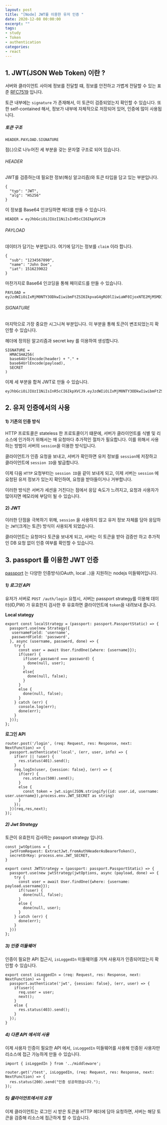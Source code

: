 ```yaml
---
layout: post
title: "[Node] JWT를 이용한 유저 인증 "
date: 2020-12-08 00:00:00
excerpt: ""
tags:
- study
- Token
- authentication
categories:
- react
---
```


## 1. JWT(JSON Web Token) 이란 ?

서버와 클라이언트 사이에 정보를 전달할 떄, 정보를 안전하고 가볍게 전달할 수 있는 표준 [RFC7519](https://tools.ietf.org/html/rfc7519) 입니다.

토큰 내부에는 `signature` 가 존재해서, 이 토큰이 검증되었는지 확인할 수 있습니다. 또한 self-contained 해서, 정보가 내부에 자체적으로 저장되어 있어, 인증에 많이 사용됩니다.

##### 토큰 구조

```
HEADER.PAYLOAD.SIGNATURE
```
점(.)으로 나누어진 세 부분을 갖는 문자열 구조로 되어 있습니다.

###### HEADER
JWT를 검증하는데 필요한 정보(해싱 알고리즘)와 토큰 타입을 담고 있는 부분입니다.

```
{
  "typ": "JWT",
  "alg": "HS256"
}
```
이 정보를 Base64 인코딩하면 헤더를 만들 수 있습니다.
```
HEADER = eyJhbGciOiJIUzI1NiIsInR5cCI6IkpXVCJ9
```

###### PAYLOAD
데이터가 담기는 부분입니다. 여기에 담기는 정보를 `claim` 이라 합니다.

```
{
  "sub": "1234567890",
  "name": "John Doe",
  "iat": 1516239022
}
```

마찬가지로 Base64 인코딩을 통해 페이로드를 만들 수 있습니다.
```
PAYLOAD = eyJzdWIiOiIxMjM0NTY3ODkwIiwibmFtZSI6IkpvaG4gRG9lIiwiaWF0IjoxNTE2MjM5MDIyfQ
```

###### SIGNATURE
마지막으로 가장 중요한 시그니쳐 부분입니다. 이 부분을 통해 토큰이 변조되었는지 확인할 수 있습니다.

헤더에 정의된 알고리즘과 secret key 를 이용하여 생성합니다.
```
SIGNATURE =
  HMACSHA256(
  base64UrlEncode(header) + "." +
  base64UrlEncode(payload),
  SECRET
)
```

이제 세 부분을 합쳐 JWT로 만들 수 있습니다.
```
eyJhbGciOiJIUzI1NiIsInR5cCI6IkpXVCJ9.eyJzdWIiOiIxMjM0NTY3ODkwIiwibmFtZSI6IkpvaG4gRG9lIiwiaWF0IjoxNTE2MjM5MDIyfQ.XbPfbIHMI6arZ3Y922BhjWgQzWXcXNrz0ogtVhfEd2o
```


## 2. 유저 인증에서의 사용

#### 1) 기존의 인증 방식

HTTP 프로토콜은 stateless 한 프로토콜이기 떄문에, 서버가 클라이언트를 식별 및 리소스에 인가하기 위해서는 매 요청마다 추가적인 절차가 필요합니다.
이를 위해서 사용하는 방법이 서버의 `session`을 이용한 방식입니다.

클라이언트가 인증 요청을 보내고, 서버가 확인하면 유저 정보를 `session`에 저장하고 클라이언트에 `session ID`을 발급합니다.

이제 다음 `HTTP` 요청부터는 `session ID`을 같이 보내게 되고, 이제 서버는 `session` 에 요청된 유저 정보가 있는지 확인하여, 요청을 받아들이거나 거부합니다.

이러한 방식은 서버가 세션을 거친다는 점에서 응답 속도가 느려지고, 요청과 사용자가 많아지면 메모리에 부담이 될 수 있습니다.

#### 2) JWT

이러한 단점을 극복하기 위해, `session` 을 사용하지 않고 유저 정보 자체를 담아 응답하는 `JWT`(크게는 토큰) 방식이 사용되게 되었습니다.

클라이언트는 요청마다 토큰을 보내게 되고, 서버는 이 토큰을 받아 검증만 하고 추가적인 DB 요청 없이 인증 여부를 확인할 수 있습니다.


## 3. passport 를 이용한 JWT 인증

[passport](http://www.passportjs.org/) 는 다양한 인증방식(OAuth, local ..)을 지원하는 nodejs 미들웨어입니다.

##### 1) 로그인 API

유저가 서버로 `POST /auth/login` 요청시, 서버는 passport strategy를 이용해 데이터(ID,PW) 가 유효한지 검사한 후 유효하면 클라이언트에 `token`을 내려보내 줍니다.

**Local stategy**
```
export const localStrategy = (passport: passport.PassportStatic) => {
  passport.use(new Strategy({
   usernameField: 'username',
   passwordField: 'password',
  }, async (username, password, done) => {
    try {
      const user = await User.findOne({where: {username}});
      if(user) {
        if(user.password === password) {
          done(null, user);
        }
        else{
          done(null, false);
        }
      }
      else {
        done(null, false);
      }
    } catch (err) {
      console.log(err);
      done(err);
    }
  }));
};

```

**로그인 API**
```
router.post('/login', (req: Request, res: Response, next: NextFunction) => {
  passport.authenticate('local', (err, user, info) => {
    if(err || !user) {
      res.status(401).send();
    }
    req.logIn(user, {session: false}, (err) => {
      if(err) {
        res.status(500).send();
      }
      else {
        const token = jwt.sign(JSON.stringify({id: user.id, username: user.username}),process.env.JWT_SECRET as string)
      }
    });
  })(req,res,next);
});
```

##### 2) Jwt Strategy

토큰이 유효한지 검사하는 passport strategy 입니다.


```
const jwtOptions = {
  jwtFromRequest: ExtractJwt.fromAuthHeaderAsBearerToken(),
  secretOrKey: process.env.JWT_SECRET,
}

export const JWTStrategy = (passport: passport.PassportStatic) => {
  passport.use(new jwtStrategy(jwtOptions, async (payload, done) => {
    try {
      const user = await User.findOne({where: {username: payload.username}});
      if(!user) {
        done(null, false);
      }
      else {
        done(null, user);
      }
    } catch (err) {
      done(err);
    }
  }))
};
```

##### 3) 인증 미들웨어

인증이 필요한 API 접근시, `isLoggedIn` 미들웨어를 거쳐 사용자가 인증되어있는지 확인할 수 있습니다.

```
export const isLoggedIn = (req: Request, res: Response, next: NextFunction) => {
  passport.authenticate('jwt', {session: false}, (err, user) => {
    if(user){
      req.user = user;
      next();
    }
    else {
      res.status(403).send();
    }
  });
}
```

##### 4) 다른 API 에서의 사용

이제 사용자 인증이 필요한 API 에서, `isLoggedIn` 미들웨어를 사용해 인증된 사용자만 리소스에 접근 가능하게 만들 수 있습니다.

```
import { isLoggedIn } from '../middleware';

router.get('/test', isLoggedIn, (req: Request, res: Response, next: NextFunction) => {
  res.status(200).send("인증 성공하였습니다.");
});
```

##### 5) 클라이언트에서의 요청

이제 클라이언트는 로그인 시 받은 토큰을 HTTP 헤더에 담아 요청하면, 서버는 해당 토큰을 검증해 리소스에 접근하게 할 수 있습니다.
